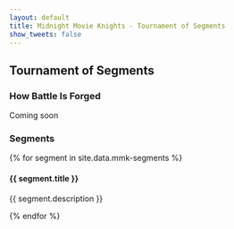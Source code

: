 ```yaml
---
layout: default
title: Midnight Movie Knights - Tournament of Segments
show_tweets: false
---
```

## Tournament of Segments

### How Battle Is Forged

Coming soon


### Segments

{% for segment in site.data.mmk-segments %}
<h4 class="segment-title">{{ segment.title }}</h4>
<p class="segment-description">{{ segment.description }}</p>
{% endfor %}
